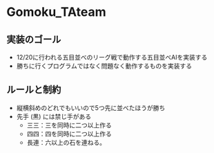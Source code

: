 # Gomoku_TAteam

## 実装のゴール
- 12/20に行われる五目並べのリーグ戦で動作する五目並べAIを実装する
- 勝ちに行くプログラムではなく問題なく動作するものを実装する

## ルールと制約
- 縦横斜めのどれでもいいので5つ先に並べたほうが勝ち
- 先手 (黒) には禁じ手がある
    - 三三：三を同時に二つ以上作る
    - 四四：四を同時に二つ以上作る
    - 長連：六以上の石を連ねる。

